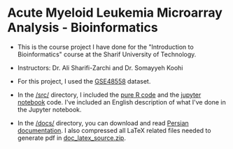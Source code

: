 # Acute Myeloid Leukemia Microarray Analysis - Bioinformatics



* This is the course project I have done for the "Introduction to Bioinformatics" course at the Sharif University of Technology.

* Instructors: Dr. Ali Sharifi-Zarchi and Dr. Somayyeh Koohi

* For this project, I used the [GSE48558](https://www.ncbi.nlm.nih.gov/geo/query/acc.cgi?acc=GSE48558) dataset.

* In the [/src/](https://github.com/titansarus/Bioinformatics-Microarray-Analysis-AML/tree/main/src) directory, I included the [pure R code](https://github.com/titansarus/Bioinformatics-Microarray-Analysis-AML/blob/main/src/main.R) and the [jupyter notebook](https://github.com/titansarus/Bioinformatics-Microarray-Analysis-AML/blob/main/src/Project.ipynb) code. I've included an English description of what I've done in the Jupyter notebook.

* In the [/docs/](https://github.com/titansarus/Bioinformatics-Microarray-Analysis-AML/tree/main/docs) directory, you can download and read [Persian documentation](https://github.com/titansarus/Bioinformatics-Microarray-Analysis-AML/blob/main/docs/Project.pdf). I also compressed all LaTeX related files needed to generate pdf in [doc_latex_source.zip](https://github.com/titansarus/Bioinformatics-Microarray-Analysis-AML/blob/main/docs/doc_latex_source.zip).
